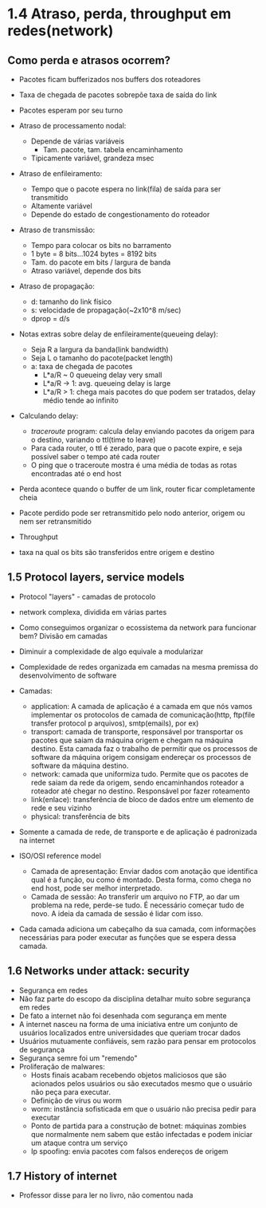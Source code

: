 # 1.4 Atraso, perda, throughput em redes(network)

## Como perda e atrasos ocorrem?

- Pacotes ficam bufferizados nos buffers dos roteadores
- Taxa de chegada de pacotes sobrepõe taxa de saída do link
- Pacotes esperam por seu turno

- Atraso de processamento nodal:
	- Depende de várias variáveis
		- Tam. pacote, tam. tabela encaminhamento
	- Tipicamente variável, grandeza msec 
- Atraso de enfileiramento:
	- Tempo que o pacote espera no link(fila) de saída para ser transmitido
	- Altamente variável
	- Depende do estado de congestionamento do roteador
- Atraso de transmissão:
	- Tempo para colocar os bits no barramento
	- 1 byte = 8 bits...1024 bytes = 8192 bits
	- Tam. do pacote em bits / largura de banda
	- Atraso variável, depende dos bits
- Atraso de propagação:
	- d: tamanho do link físico
	- s: velocidade de propagação(~2x10^8 m/sec)
	- dprop = d/s

- Notas extras sobre delay de enfileiramente(queueing delay):
	- Seja R a largura da banda(link bandwidth)
	- Seja L o tamanho do pacote(packet length)
	- a: taxa de chegada de pacotes
		- L*a/R ~ 0 queueing delay very small
		- L*a/R -> 1: avg. queueing delay is large
		- L*a/R > 1: chega mais pacotes do que podem ser tratados, delay médio tende ao infinito
	
- Calculando delay:
	- *traceroute* program: calcula delay enviando pacotes da origem para o destino, variando o ttl(time to leave)
	- Para cada router, o ttl é zerado, para que o pacote expire, e seja possível saber o tempo até cada router
	- O ping que o traceroute mostra é uma média de todas as rotas encontradas até o end host

- Perda acontece quando o buffer de um link, router ficar completamente cheia
- Pacote perdido pode ser retransmitido pelo nodo anterior, origem ou nem ser retransmitido

- Throughput
- taxa na qual os bits são transferidos entre origem e destino

## 1.5 Protocol layers, service models
- Protocol "layers" - camadas de protocolo
- network complexa, dividida em várias partes

- Como conseguimos organizar o ecossistema da network para funcionar bem? Divisão em camadas
- Diminuir a complexidade de algo equivale a modularizar
- Complexidade de redes organizada em camadas na mesma premissa do desenvolvimento de software
- Camadas:
	- application: A camada de aplicação é a camada em que nós vamos implementar os protocolos de camada de comunicação(http, ftp(file transfer protocol p arquivos), smtp(emails), por ex)
	- transport: camada de transporte, responsável por transportar os pacotes que saiam da máquina origem e chegam na máquina destino. Esta camada faz o trabalho de permitir que os processos de software da máquina origem consigam endereçar os processos de software da máquina destino.
	- network: camada que uniformiza tudo. Permite que os pacotes de rede saiam da rede da origem, sendo encaminhandos roteador a roteador até chegar no destino. Responsável por fazer roteamento
	- link(enlace): transferência de bloco de dados entre um elemento de rede e seu vizinho
	- physical: transferência de bits

- Somente a camada de rede, de transporte e de aplicação é padronizada na internet

- ISO/OSI reference model
	- Camada de apresentação: Enviar dados com anotação que identifica qual é a função, ou como é montado. Desta forma, como chega no end host, pode ser melhor interpretado.
	- Camada de sessão: Ao transferir um arquivo no FTP, ao dar um problema na rede, perde-se tudo. É necessário começar tudo de novo. A ideia da camada de sessão é lidar com isso.
	
- Cada camada adiciona um cabeçalho da sua camada, com informações necessárias para poder executar as funções que se espera dessa camada.

## 1.6 Networks under attack: security

- Segurança em redes
- Não faz parte do escopo da disciplina detalhar muito sobre segurança em redes
- De fato a internet não foi desenhada com segurança em mente
- A internet nasceu na forma de uma iniciativa entre um conjunto de usuários localizados entre universidades que queriam trocar dados
- Usuários mutuamente confiáveis, sem razão para pensar em protocolos de segurança
- Segurança semre foi um "remendo"
- Proliferação de malwares:
  - Hosts finais acabam recebendo objetos maliciosos que são acionados pelos usuários ou são executados mesmo que o usuário não peça para executar.
  - Definição de vírus ou worm
  - worm: instância sofisticada em que o usuário não precisa pedir para executar
  - Ponto de partida para a construção de botnet: máquinas zombies que normalmente nem sabem que estão infectadas e podem iniciar um ataque contra um serviço
  - Ip spoofing: envia pacotes com falsos endereços de origem

## 1.7 History of internet
- Professor disse para ler no livro, não comentou nada
	
	
	
	
	
	
	
	
	
	
	
	
	
	
	
	
	
	

